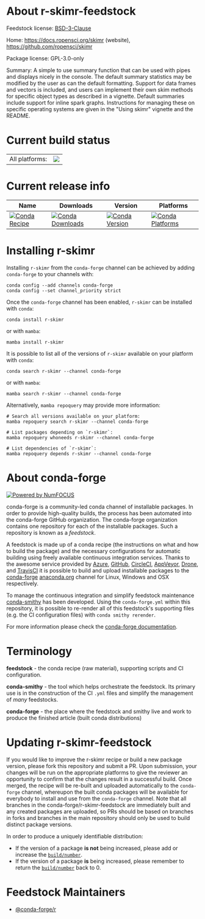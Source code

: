 About r-skimr-feedstock
=======================

Feedstock license: [BSD-3-Clause](https://github.com/conda-forge/r-skimr-feedstock/blob/main/LICENSE.txt)

Home: https://docs.ropensci.org/skimr (website), https://github.com/ropensci/skimr

Package license: GPL-3.0-only

Summary: A simple to use summary function that can be used with pipes and displays nicely in the console. The default summary statistics may be modified by the user as can the default formatting. Support for data frames and vectors is included, and users can implement their own skim methods for specific object types as described in a vignette. Default summaries include support for inline spark graphs. Instructions for managing these on specific operating systems are given in the "Using skimr" vignette and the README.

Current build status
====================


<table><tr><td>All platforms:</td>
    <td>
      <a href="https://dev.azure.com/conda-forge/feedstock-builds/_build/latest?definitionId=1624&branchName=main">
        <img src="https://dev.azure.com/conda-forge/feedstock-builds/_apis/build/status/r-skimr-feedstock?branchName=main">
      </a>
    </td>
  </tr>
</table>

Current release info
====================

| Name | Downloads | Version | Platforms |
| --- | --- | --- | --- |
| [![Conda Recipe](https://img.shields.io/badge/recipe-r--skimr-green.svg)](https://anaconda.org/conda-forge/r-skimr) | [![Conda Downloads](https://img.shields.io/conda/dn/conda-forge/r-skimr.svg)](https://anaconda.org/conda-forge/r-skimr) | [![Conda Version](https://img.shields.io/conda/vn/conda-forge/r-skimr.svg)](https://anaconda.org/conda-forge/r-skimr) | [![Conda Platforms](https://img.shields.io/conda/pn/conda-forge/r-skimr.svg)](https://anaconda.org/conda-forge/r-skimr) |

Installing r-skimr
==================

Installing `r-skimr` from the `conda-forge` channel can be achieved by adding `conda-forge` to your channels with:

```
conda config --add channels conda-forge
conda config --set channel_priority strict
```

Once the `conda-forge` channel has been enabled, `r-skimr` can be installed with `conda`:

```
conda install r-skimr
```

or with `mamba`:

```
mamba install r-skimr
```

It is possible to list all of the versions of `r-skimr` available on your platform with `conda`:

```
conda search r-skimr --channel conda-forge
```

or with `mamba`:

```
mamba search r-skimr --channel conda-forge
```

Alternatively, `mamba repoquery` may provide more information:

```
# Search all versions available on your platform:
mamba repoquery search r-skimr --channel conda-forge

# List packages depending on `r-skimr`:
mamba repoquery whoneeds r-skimr --channel conda-forge

# List dependencies of `r-skimr`:
mamba repoquery depends r-skimr --channel conda-forge
```


About conda-forge
=================

[![Powered by
NumFOCUS](https://img.shields.io/badge/powered%20by-NumFOCUS-orange.svg?style=flat&colorA=E1523D&colorB=007D8A)](https://numfocus.org)

conda-forge is a community-led conda channel of installable packages.
In order to provide high-quality builds, the process has been automated into the
conda-forge GitHub organization. The conda-forge organization contains one repository
for each of the installable packages. Such a repository is known as a *feedstock*.

A feedstock is made up of a conda recipe (the instructions on what and how to build
the package) and the necessary configurations for automatic building using freely
available continuous integration services. Thanks to the awesome service provided by
[Azure](https://azure.microsoft.com/en-us/services/devops/), [GitHub](https://github.com/),
[CircleCI](https://circleci.com/), [AppVeyor](https://www.appveyor.com/),
[Drone](https://cloud.drone.io/welcome), and [TravisCI](https://travis-ci.com/)
it is possible to build and upload installable packages to the
[conda-forge](https://anaconda.org/conda-forge) [anaconda.org](https://anaconda.org/)
channel for Linux, Windows and OSX respectively.

To manage the continuous integration and simplify feedstock maintenance
[conda-smithy](https://github.com/conda-forge/conda-smithy) has been developed.
Using the ``conda-forge.yml`` within this repository, it is possible to re-render all of
this feedstock's supporting files (e.g. the CI configuration files) with ``conda smithy rerender``.

For more information please check the [conda-forge documentation](https://conda-forge.org/docs/).

Terminology
===========

**feedstock** - the conda recipe (raw material), supporting scripts and CI configuration.

**conda-smithy** - the tool which helps orchestrate the feedstock.
                   Its primary use is in the construction of the CI ``.yml`` files
                   and simplify the management of *many* feedstocks.

**conda-forge** - the place where the feedstock and smithy live and work to
                  produce the finished article (built conda distributions)


Updating r-skimr-feedstock
==========================

If you would like to improve the r-skimr recipe or build a new
package version, please fork this repository and submit a PR. Upon submission,
your changes will be run on the appropriate platforms to give the reviewer an
opportunity to confirm that the changes result in a successful build. Once
merged, the recipe will be re-built and uploaded automatically to the
`conda-forge` channel, whereupon the built conda packages will be available for
everybody to install and use from the `conda-forge` channel.
Note that all branches in the conda-forge/r-skimr-feedstock are
immediately built and any created packages are uploaded, so PRs should be based
on branches in forks and branches in the main repository should only be used to
build distinct package versions.

In order to produce a uniquely identifiable distribution:
 * If the version of a package **is not** being increased, please add or increase
   the [``build/number``](https://docs.conda.io/projects/conda-build/en/latest/resources/define-metadata.html#build-number-and-string).
 * If the version of a package **is** being increased, please remember to return
   the [``build/number``](https://docs.conda.io/projects/conda-build/en/latest/resources/define-metadata.html#build-number-and-string)
   back to 0.

Feedstock Maintainers
=====================

* [@conda-forge/r](https://github.com/orgs/conda-forge/teams/r/)

